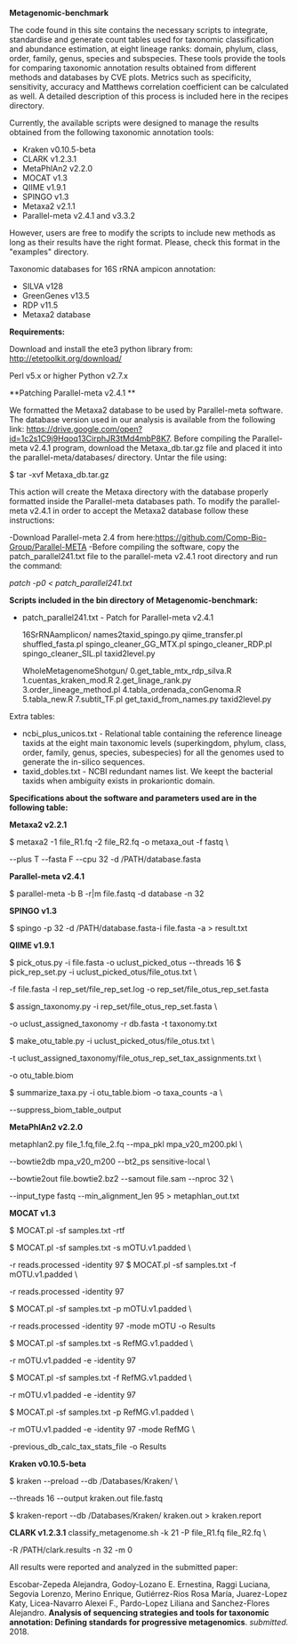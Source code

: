 **Metagenomic-benchmark**

The code found in this site contains the necessary scripts to integrate, standardise and generate count tables used for taxonomic classification and abundance estimation, at eight lineage ranks: domain, phylum, class, order, family, genus, species and subspecies. These tools provide the tools for comparing taxonomic annotation results obtained from different methods and databases by CVE plots. Metrics such as specificity, sensitivity, accuracy and Matthews correlation coefficient can be calculated as well. A detailed description of this process is included here in the recipes directory. 

Currently, the available scripts were designed to manage the results obtained from the following taxonomic annotation tools:

- Kraken v0.10.5-beta
- CLARK v1.2.3.1
- MetaPhlAn2 v2.2.0 
- MOCAT v1.3
- QIIME v1.9.1
- SPINGO v1.3
- Metaxa2 v2.1.1
- Parallel-meta v2.4.1 and v3.3.2

However, users are free to modify the scripts to include new methods as long as their results have the right format. Please, check this format in the "examples" directory.

Taxonomic databases for 16S rRNA ampicon annotation:

- SILVA v128
- GreenGenes v13.5
- RDP v11.5
- Metaxa2 database


**Requirements:**

Download and install the ete3 python library from:
http://etetoolkit.org/download/

Perl v5.x or higher
Python v2.7.x

**Patching Parallel-meta v2.4.1 **

We formatted the Metaxa2 database to be used by Parallel-meta software. The database version used in our analysis is available from the following link: https://drive.google.com/open?id=1c2s1C9j9Hqoq13CirphJR3tMd4mbP8K7. Before compiling the Parallel-meta v2.4.1 program, download the Metaxa_db.tar.gz file and placed it into the parallel-meta/databases/ directory. Untar the file using:

$ tar -xvf Metaxa_db.tar.gz

This action will create the Metaxa directory with the database properly formatted inside the Parallel-meta databases path. To modify the parallel-meta v2.4.1 in order to accept the Metaxa2 database follow these instructions:

-Download Parallel-meta 2.4 from here:https://github.com/Comp-Bio-Group/Parallel-META
-Before compiling the software, copy the patch_parallel241.txt file to the parallel-meta v2.4.1 root directory and run the command:

*patch -p0 < patch_parallel241.txt*

**Scripts included in the bin directory of Metagenomic-benchmark:**
- patch_parallel241.txt   - Patch for Parallel-meta v2.4.1

  16SrRNAamplicon/
      	names2taxid_spingo.py
      	qiime_transfer.pl
	      shuffled_fasta.pl
	      spingo_cleaner_GG_MTX.pl
	      spingo_cleaner_RDP.pl
      	spingo_cleaner_SIL.pl
	      taxid2level.py
  
  WholeMetagenomeShotgun/
 	      0.get_table_mtx_rdp_silva.R
	      1.cuentas_kraken_mod.R
	      2.get_linage_rank.py
	      3.order_lineage_method.pl
	      4.tabla_ordenada_conGenoma.R
	      5.tabla_new.R
	      7.subtit_TF.pl
	      get_taxid_from_names.py
	      taxid2level.py


Extra tables:
- ncbi_plus_unicos.txt     - Relational table containing the reference lineage taxids at the eight main taxonomic levels (superkingdom, phylum, class, order, family, genus, species, subespecies) for all the genomes used to generate the in-silico sequences.
- taxid_dobles.txt       - NCBI redundant names list. We keept the bacterial taxids when ambiguity exists in prokariontic domain.

**Specifications about the software and parameters used are in the following table:**

**Metaxa2 v2.2.1**

$ metaxa2 -1 file_R1.fq -2 file_R2.fq -o metaxa_out -f fastq \\

--plus T --fasta F --cpu 32 -d /PATH/database.fasta

**Parallel-meta v2.4.1**

$ parallel-meta -b B -r\|m file.fastq -d database -n 32

**SPINGO v1.3**

$ spingo -p 32 -d /PATH/database.fasta-i file.fasta -a > result.txt

**QIIME v1.9.1**

$ pick_otus.py -i file.fasta -o uclust_picked_otus --threads 16
$ pick_rep_set.py -i uclust_picked_otus/file_otus.txt \\

-f file.fasta -l rep_set/file_rep_set.log -o rep_set/file_otus_rep_set.fasta

$ assign_taxonomy.py -i rep_set/file_otus_rep_set.fasta \\

-o uclust_assigned_taxonomy -r db.fasta -t taxonomy.txt

$ make_otu_table.py -i uclust_picked_otus/file_otus.txt \\

-t uclust_assigned_taxonomy/file_otus_rep_set_tax_assignments.txt \\

-o otu_table.biom

$ summarize_taxa.py -i otu_table.biom -o taxa_counts -a \\

--suppress_biom_table_output

**MetaPhlAn2 v2.2.0**

metaphlan2.py file_1.fq,file_2.fq --mpa_pkl mpa_v20_m200.pkl \\

--bowtie2db mpa_v20_m200 --bt2_ps sensitive-local \\

--bowtie2out file.bowtie2.bz2 --samout file.sam --nproc 32 \\

--input_type fastq --min_alignment_len 95 > metaphlan_out.txt

**MOCAT v1.3**

$ MOCAT.pl -sf samples.txt -rtf

$ MOCAT.pl -sf samples.txt -s mOTU.v1.padded \\

-r reads.processed -identity 97
$ MOCAT.pl -sf samples.txt -f mOTU.v1.padded \\

-r reads.processed -identity 97

$ MOCAT.pl -sf samples.txt -p mOTU.v1.padded \\

-r reads.processed -identity 97 -mode mOTU -o Results

$ MOCAT.pl -sf samples.txt -s RefMG.v1.padded \\

-r mOTU.v1.padded -e -identity 97

$ MOCAT.pl -sf samples.txt -f RefMG.v1.padded \\

-r mOTU.v1.padded -e -identity 97

$ MOCAT.pl -sf samples.txt -p RefMG.v1.padded \\

-r mOTU.v1.padded -e -identity 97 -mode RefMG \\

-previous_db_calc_tax_stats_file -o Results

**Kraken v0.10.5-beta**

$ kraken --preload --db /Databases/Kraken/ \\

--threads 16 --output kraken.out file.fastq

$ kraken-report --db /Databases/Kraken/ kraken.out > kraken.report

**CLARK v1.2.3.1**
classify_metagenome.sh -k 21 -P file_R1.fq file_R2.fq \\

-R /PATH/clark.results -n 32 -m 0


All results were reported and analyzed in the submitted paper:

Escobar-Zepeda Alejandra, Godoy-Lozano E. Ernestina, Raggi Luciana, Segovia Lorenzo, Merino Enrique, Gutiérrez-Rios Rosa María, Juarez-Lopez Katy, Licea-Navarro Alexei F., Pardo-Lopez Liliana and Sanchez-Flores Alejandro. **Analysis of sequencing strategies and tools for taxonomic annotation: Defining standards for progressive metagenomics**. *submitted.* 2018.



